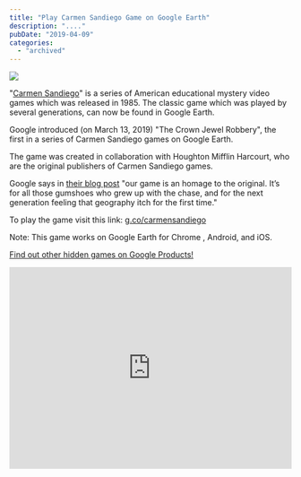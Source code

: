 ```yaml
---
title: "Play Carmen Sandiego Game on Google Earth"
description: "...."
pubDate: "2019-04-09"
categories: 
  - "archived"
---
```


[![](/images/carmen_sandiego.png)](https://1.bp.blogspot.com/-rUlLHznDbhk/XKzR37i_jdI/AAAAAAAAIwE/ou1i7gWWB4sVqTlTPxT1CadnLuRhH0FtACLcBGAs/s1600/carmen_sandiego.png)

  

"[Carmen Sandiego](https://en.wikipedia.org/wiki/Carmen_Sandiego)" is a series of American educational mystery video games which was released in 1985. The classic game which was played by several generations, can now be found in Google Earth. 

  

Google introduced (on March 13, 2019) "The Crown Jewel Robbery", the first in a series of Carmen Sandiego games on Google Earth.

  

The game was created in collaboration with Houghton Mifflin Harcourt, who are the original publishers of Carmen Sandiego games.

  

Google says in [their blog post](https://www.blog.google/products/earth/your-mission-gumshoe-catch-carmen-sandiego-google-earth/) "our game is an homage to the original. It’s for all those gumshoes who grew up with the chase, and for the next generation feeling that geography itch for the first time."

  

To play the game visit this link: [g.co/carmensandiego](http://g.co/carmensandiego)

  

Note: This game works on Google Earth for Chrome , Android, and iOS.

  

[Find out other hidden games on Google Products!](http://www.buddhilive.com/2016/12/what-are-hidden-games-on-google-search.html)

  

<iframe allowfullscreen data-thumbnail-src="https://i.ytimg.com/vi/TJRMplV9SpA/0.jpg" frameborder="0" height="360" src="https://www.youtube.com/embed/TJRMplV9SpA?feature=player_embedded" width="100%"></iframe>
